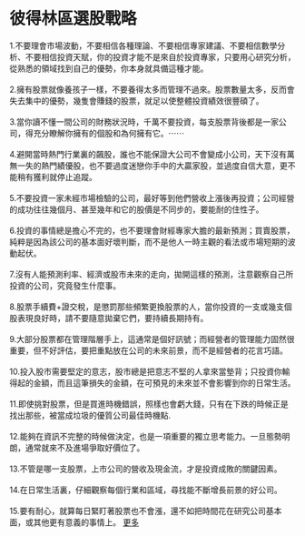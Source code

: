 # 彼得林區選股戰略


<div id="id_590ea4acd71c81595103378" class="text_exposed_root"><span>1.不要理會市場波動，不要相信各種理論、不要相信專家</span><wbr><span class="word_break"></span><span>建議、不要相信數學分析、不要相信投資天賦，你的投資才</span><wbr><span class="word_break"></span><span>能不是來自於投資專家，只要用心研究分析，從熟悉的領域</span><wbr><span class="word_break"></span>找到自己的優勢，你本身就具備這種才能。<br> <br><span> 2.擁有股票就像養孩子一樣，不要養得太多而管理不過來</span><wbr><span class="word_break"></span><span>。股票數量太多，反而會失去集中的優勢，幾隻會賺錢的股</span><wbr><span class="word_break"></span>票，就足以使整體投資績效很豐碩了。<br> <br><span> 3.當你讀不懂一間公司的財務狀況時，千萬不要投資，每</span><wbr><span class="word_break"></span><span>支股票背後都是一家公司，得充分瞭解你擁有的個股和為何</span><wbr><span class="word_break"></span>擁有它。<span class="text_exposed_hide">⋯⋯</span><span class="text_exposed_show"><br> <br><span> 4.避開當時熱門行業裏的飆股，誰也不能保證大公司不會</span><wbr><span class="word_break"></span><span>變成小公司，天下沒有萬無一失的熱門績優股，也不要過度</span><wbr><span class="word_break"></span><span>迷戀你手中的大贏家股，並過度自信大意，更不能稍有獲利</span><wbr><span class="word_break"></span>就停止追蹤。<br> <br><span> 5.不要投資一家未經市場檢驗的公司，最好等到他們營收</span><wbr><span class="word_break"></span><span>上漲後再投資；公司經營的成功往往幾個月、甚至幾年和它</span><wbr><span class="word_break"></span>的股價是不同步的，要能耐的住性子。<br> <br><span> 6.投資的事情總是擔心不完的，也不要理會財經專家大膽</span><wbr><span class="word_break"></span><span>的最新預測；買賣股票，純粹是因為該公司的基本面好壞判</span><wbr><span class="word_break"></span>斷，而不是他人一時主觀的看法或市場短期的波動起伏。<br> <br><span> 7.沒有人能預測利率、經濟或股市未來的走向，拋開這樣</span><wbr><span class="word_break"></span>的預測，注意觀察自己所投資的公司，究竟發生什麼事。<br> <br><span> 8.股票手續費+證交稅，是懲罰那些頻繁更換股票的人，</span><wbr><span class="word_break"></span><span>當你投資的一支或幾支個股表現良好時，請不要隨意拋棄它</span><wbr><span class="word_break"></span>們，要持續長期持有。<br> <br><span> 9.大部分股票都在管理階層手上，這通常是個好訊號；而</span><wbr><span class="word_break"></span><span>經營者的管理能力固然很重要，但不好評估，要把重點放在</span><wbr><span class="word_break"></span>公司的未來前景，而不是經營者的花言巧語。<br> <br><span> 10.投入股市需要堅定的意志，股市總是把意志不堅的人</span><wbr><span class="word_break"></span><span>拿來當墊背；只投資你輸得起的金額，而且這筆損失的金額</span><wbr><span class="word_break"></span>，在可預見的未來並不會影響到你的日常生活。<br> <br><span> 11.即使挑對股票，但是買進時機錯誤，照樣也會虧大錢</span><wbr><span class="word_break"></span><span>，只有在下跌的時候正是找出那些，被當成垃圾的優質公司</span><wbr><span class="word_break"></span>最佳時機點.<br> <br><span> 12.能夠在資訊不完整的時候做決定，也是一項重要的獨</span><wbr><span class="word_break"></span><span>立思考能力。一旦態勢明朗，通常就來不及進場爭取好價位</span><wbr><span class="word_break"></span>了。<br> <br><span> 13.不管是哪一支股票，上市公司的營收及現金流，才是</span><wbr><span class="word_break"></span>投資成敗的關鍵因素。<br> <br><span> 14.在日常生活裏，仔細觀察每個行業和區域，尋找能不</span><wbr><span class="word_break"></span>斷增長前景的好公司。<br> <br><span> 15.要有耐心，就算每日緊盯著股票也不會漲，還不如把</span><wbr><span class="word_break"></span>時間花在研究公司基本面，或其他更有意義的事情上。</span><span class="text_exposed_hide"> <span class="text_exposed_link"><a class="see_more_link" data-interaction-root-id="_24_q" onclick="var func = function(e) { e.preventDefault(); }; var parent = Parent.byClass(this, &quot;text_exposed_root&quot;); if (parent &amp;&amp; parent.getAttribute(&quot;id&quot;) == &quot;id_590ea4acd71c81595103378&quot;) { CSS.addClass(parent, &quot;text_exposed&quot;); Arbiter.inform(&quot;reflow&quot;); }; func(event); " href="#" data-ft="{&quot;tn&quot;:&quot;e&quot;}" role="button"><span class="see_more_link_inner">更多</span></a></span></span></div>